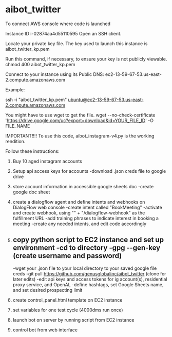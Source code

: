 # aibot_twitter

To connect AWS console where code is launched

Instance ID
i-02874aa4d55110595
Open an SSH client.

Locate your private key file. The key used to launch this instance is aibot_twitter_kp.pem

Run this command, if necessary, to ensure your key is not publicly viewable.
 chmod 400 aibot_twitter_kp.pem

Connect to your instance using its Public DNS:
 ec2-13-59-67-53.us-east-2.compute.amazonaws.com

Example:

 ssh -i "aibot_twitter_kp.pem" ubuntu@ec2-13-59-67-53.us-east-2.compute.amazonaws.com

 You might have to use wget to get the file.
wget --no-check-certificate 'https://drive.google.com/uc?export=download&id=YOUR_FILE_ID' -O FILE_NAME


IMPORTANT!!!!
To use this code, aibot_instagram-v4.py is the working rendition. 

Follow these instructions:
1. Buy 10 aged instagram accounts
2. Setup api access keys for accounts
   -download .json creds file to google drive
   
4. store account information in accessible google sheets doc
   -create google doc sheet
   
5. create a dialogflow agent and define intents and webhooks on DialogFlow web console
   -create intent called "BookMeeting"
   -activate and create webhook, using "<Copy and paste your full Public IPv4 DNS here>" + "/dialogflow-webhook" as the fulfillment URL
   -add training phrases to indicate interest in booking a meeting
   -create any needed intents, and edit code accordingly
   
7. copy python script to EC2 instance and set up environment
   -cd to directory
   -gpg --gen-key (create username and password)
   -
   -wget your .json file to your local directory to your saved google file creds
   -git pull https://github.com/genusglobalinc/aibot_twitter (clone for later edits)
   -edit api keys and access tokens for ig account(s), residential proxy service, and OpenAI, 
   -define hashtags, set Google Sheets name, and set desired prospecting limit

8. create control_panel.html template on EC2 instance
9. set variables for one test cycle (4000dms run once)
10. launch bot on server by running script from EC2 instance
11. control bot from web interface 
